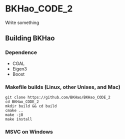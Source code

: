 # BKHao_CODE_2

Write something

## Building BKHao

### Dependence

- CGAL 
- Eigen3
- Boost

### Makefile builds (Linux, other Unixes, and Mac)

```
git clone https://github.com/BKHao/BKHao_CODE_2
cd BKHao_CODE_2
mkdir build && cd build
cmake ..
make -j8
make install
```

### MSVC on Windows

